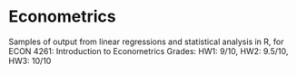 # Econometrics
Samples of output from linear regressions and statistical analysis in R, for ECON 4261: Introduction to Econometrics
Grades: HW1: 9/10, HW2: 9.5/10, HW3: 10/10
